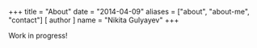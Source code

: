 +++
title = "About"
date = "2014-04-09"
aliases = ["about", "about-me", "contact"]
[ author ]
  name = "Nikita Gulyayev"
+++

Work in progress!